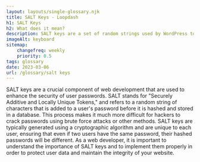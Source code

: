 ```yaml
--- 
layout: layouts/single-glossary.njk
title: SALT Keys - Loopdash
h1: SALT Keys
h2: What does it mean?
description: SALT keys are a set of random strings used by WordPress to enhance security by encrypting user passwords and other sensitive data.
imageAlt: keyboard
sitemap:
	changefreq: weekly
	priority: 0.5
tags: glossary
date: 2023-03-06
url: /glossary/salt keys
---
```


SALT keys are a crucial component of web development that are used to enhance the security of user passwords. SALT stands for "Securely Additive and Locally Unique Tokens," and refers to a random string of characters that is added to a user's password before it is hashed and stored in a database. This process makes it much more difficult for hackers to crack passwords using brute force attacks or other methods. SALT keys are typically generated using a cryptographic algorithm and are unique to each user, ensuring that even if two users have the same password, their hashed passwords will be different. As a web developer, it is important to understand the importance of SALT keys and to implement them properly in order to protect user data and maintain the integrity of your website.
